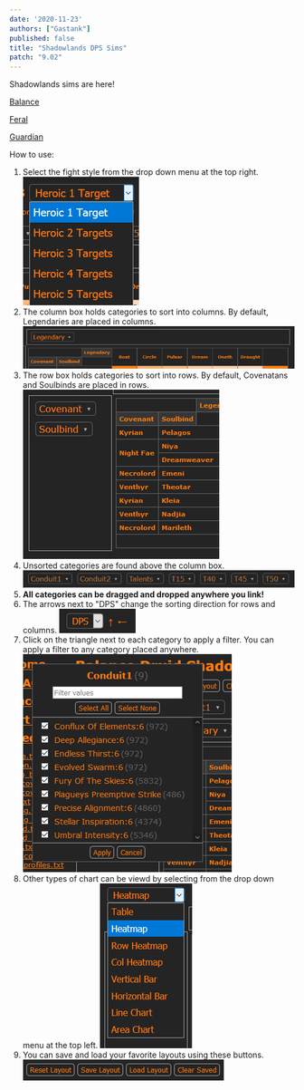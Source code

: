 ```yaml
---
date: '2020-11-23'
authors: ["Gastank"]
published: false
title: "Shadowlands DPS Sims"
patch: "9.02"
---
```


Shadowlands sims are here!

[Balance](https://balance-simc.github.io/Balance-SimC/)

[Feral](/sims/cat)

[Guardian](/sims/bear)

How to use:

1. Select the fight style from the drop down menu at the top right. ![](/sims/help1.png)
1. The column box holds categories to sort into columns. By default, Legendaries are placed in columns. ![](/sims/help2.png)
1. The row box holds categories to sort into rows. By default, Covenatans and Soulbinds are placed in rows. ![](/sims/help3.png)
1. Unsorted categories are found above the column box. ![](/sims/help4.png)
1. **All categories can be dragged and dropped anywhere you link!**
1. The arrows next to "DPS" change the sorting direction for rows and columns. ![](/sims/help8.png)
1. Click on the triangle next to each category to apply a filter. You can apply a filter to any category placed anywhere. ![](/sims/help5.png)
1. Other types of chart can be viewd by selecting from the drop down menu at the top left. ![](/sims/help6.png)
1. You can save and load your favorite layouts using these buttons. ![](/sims/help7.png)
